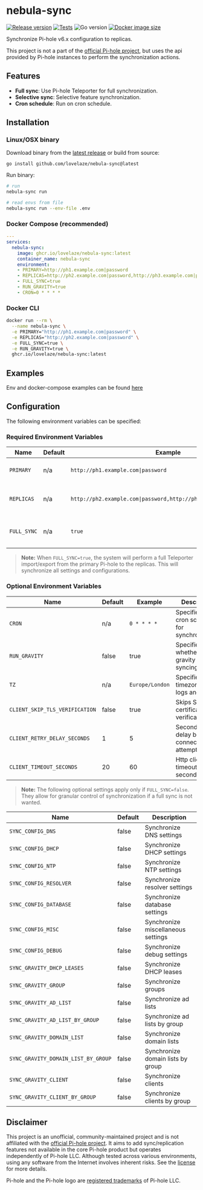# nebula-sync

[![Release version](https://img.shields.io/github/v/release/lovelaze/nebula-sync)](https://github.com/lovelaze/nebula-sync/releases/latest)
[![Tests](https://img.shields.io/github/actions/workflow/status/lovelaze/nebula-sync/test.yml?branch=main&label=tests)](https://github.com/lovelaze/nebula-sync/actions/workflows/test.yml?query=branch%3Amain)
![Go version](https://img.shields.io/github/go-mod/go-version/lovelaze/nebula-sync)
[![Docker image size](https://img.shields.io/docker/image-size/lovelaze/nebula-sync/latest)](https://hub.docker.com/r/lovelaze/nebula-sync)

Synchronize Pi-hole v6.x configuration to replicas.

This project is not a part of the [official Pi-hole project](https://github.com/pi-hole), but uses the api provided by Pi-hole instances to perform the synchronization actions.

## Features
- **Full sync**: Use Pi-hole Teleporter for full synchronization.
- **Selective sync**: Selective feature synchronization.
- **Cron schedule**: Run on cron schedule.

## Installation


### Linux/OSX binary
Download binary from the [latest release](https://github.com/lovelaze/nebula-sync/releases/latest) or build from source:
```
go install github.com/lovelaze/nebula-sync@latest
```

Run binary:
```bash
# run
nebula-sync run

# read envs from file
nebula-sync run --env-file .env
```

### Docker Compose (recommended)

```yaml
---
services:
  nebula-sync:
    image: ghcr.io/lovelaze/nebula-sync:latest
    container_name: nebula-sync
    environment:
    - PRIMARY=http://ph1.example.com|password
    - REPLICAS=http://ph2.example.com|password,http://ph3.example.com|password
    - FULL_SYNC=true
    - RUN_GRAVITY=true
    - CRON=0 * * * *
```

### Docker CLI

```bash
docker run --rm \
  --name nebula-sync \
  -e PRIMARY="http://ph1.example.com|password" \
  -e REPLICAS="http://ph2.example.com|password" \
  -e FULL_SYNC=true \
  -e RUN_GRAVITY=true \
  ghcr.io/lovelaze/nebula-sync:latest
```

## Examples
Env and docker-compose examples can be found [here](https://github.com/lovelaze/nebula-sync/tree/main/examples)

## Configuration

The following environment variables can be specified:

### Required Environment Variables

| Name      | Default | Example                                          | Description                                              |
|-----------|---------|--------------------------------------------------|----------------------------------------------------------|
| `PRIMARY` | n/a     | `http://ph1.example.com\|password`                       | Specifies the primary Pi-hole configuration              |
| `REPLICAS`| n/a     | `http://ph2.example.com\|password,http://ph3.example.com\|password` | Specifies the list of replica Pi-hole configurations     |
| `FULL_SYNC` | n/a   | `true`                                           | Specifies whether to perform a full synchronization      |

> **Note:** When `FULL_SYNC=true`, the system will perform a full Teleporter import/export from the primary Pi-hole to the replicas. This will synchronize all settings and configurations.

### Optional Environment Variables

| Name                               | Default | Example         | Description                                        |
|------------------------------------|---------|-----------------|----------------------------------------------------|
| `CRON`                             | n/a     | `0 * * * *`     | Specifies the cron schedule for synchronization    |
| `RUN_GRAVITY`                      | false   | true            | Specifies whether to run gravity after syncing     |
| `TZ`                               | n/a     | `Europe/London` | Specifies the timezone for logs and cron           |
| `CLIENT_SKIP_TLS_VERIFICATION`     | false   | true            | Skips SSL certificate verification                 |
| `CLIENT_RETRY_DELAY_SECONDS`       | 1       | 5               | Seconds to delay between connection attempts       |
| `CLIENT_TIMEOUT_SECONDS`           | 20      | 60              | Http client timeout in seconds                     |

> **Note:** The following optional settings apply only if `FULL_SYNC=false`. They allow for granular control of synchronization if a full sync is not wanted.

| Name                              | Default | Description                            |
|-----------------------------------|---------|----------------------------------------|
| `SYNC_CONFIG_DNS`                  | false   | Synchronize DNS settings               |
| `SYNC_CONFIG_DHCP`                 | false   | Synchronize DHCP settings              |
| `SYNC_CONFIG_NTP`                  | false   | Synchronize NTP settings               |
| `SYNC_CONFIG_RESOLVER`             | false   | Synchronize resolver settings          |
| `SYNC_CONFIG_DATABASE`             | false   | Synchronize database settings          |
| `SYNC_CONFIG_MISC`                 | false   | Synchronize miscellaneous settings     |
| `SYNC_CONFIG_DEBUG`                | false   | Synchronize debug settings             |
| `SYNC_GRAVITY_DHCP_LEASES`         | false   | Synchronize DHCP leases                |
| `SYNC_GRAVITY_GROUP`               | false   | Synchronize groups                     |
| `SYNC_GRAVITY_AD_LIST`             | false   | Synchronize ad lists                   |
| `SYNC_GRAVITY_AD_LIST_BY_GROUP`    | false   | Synchronize ad lists by group          |
| `SYNC_GRAVITY_DOMAIN_LIST`         | false   | Synchronize domain lists               |
| `SYNC_GRAVITY_DOMAIN_LIST_BY_GROUP`| false   | Synchronize domain lists by group      |
| `SYNC_GRAVITY_CLIENT`              | false   | Synchronize clients                    |
| `SYNC_GRAVITY_CLIENT_BY_GROUP`     | false   | Synchronize clients by group           |


## Disclaimer

This project is an unofficial, community-maintained project and is not affiliated with the [official Pi-hole project](https://github.com/pi-hole). It aims to add sync/replication features not available in the core Pi-hole product but operates independently of Pi-hole LLC. Although tested across various environments, using any software from the Internet involves inherent risks. See the [license](https://github.com/lovelaze/nebula-sync/blob/main/LICENSE) for more details.

Pi-hole and the Pi-hole logo are [registered trademarks](https://pi-hole.net/trademark-rules-and-brand-guidelines) of Pi-hole LLC.


